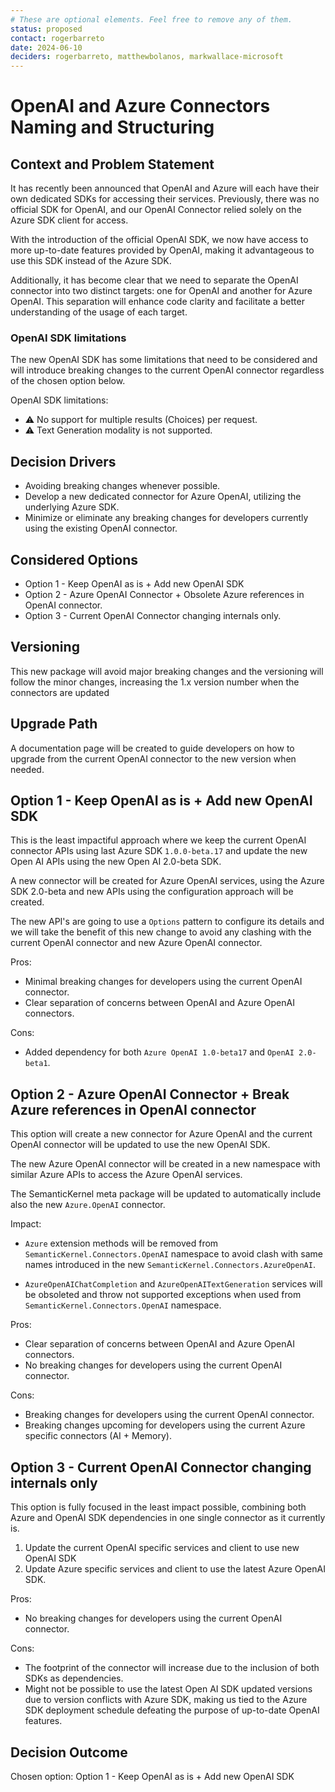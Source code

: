 ```yaml
---
# These are optional elements. Feel free to remove any of them.
status: proposed
contact: rogerbarreto
date: 2024-06-10
deciders: rogerbarreto, matthewbolanos, markwallace-microsoft
---
```


# OpenAI and Azure Connectors Naming and Structuring

## Context and Problem Statement

It has recently been announced that OpenAI and Azure will each have their own dedicated SDKs for accessing their services. Previously, there was no official SDK for OpenAI, and our OpenAI Connector relied solely on the Azure SDK client for access.

With the introduction of the official OpenAI SDK, we now have access to more up-to-date features provided by OpenAI, making it advantageous to use this SDK instead of the Azure SDK.

Additionally, it has become clear that we need to separate the OpenAI connector into two distinct targets: one for OpenAI and another for Azure OpenAI. This separation will enhance code clarity and facilitate a better understanding of the usage of each target.

### OpenAI SDK limitations

The new OpenAI SDK has some limitations that need to be considered and will introduce breaking changes to the current OpenAI connector regardless of the chosen option below.

OpenAI SDK limitations:

- ⚠️ No support for multiple results (Choices) per request.
- ⚠️ Text Generation modality is not supported.

## Decision Drivers

- Avoiding breaking changes whenever possible.
- Develop a new dedicated connector for Azure OpenAI, utilizing the underlying Azure SDK.
- Minimize or eliminate any breaking changes for developers currently using the existing OpenAI connector.

## Considered Options

- Option 1 - Keep OpenAI as is + Add new OpenAI SDK
- Option 2 - Azure OpenAI Connector + Obsolete Azure references in OpenAI connector.
- Option 3 - Current OpenAI Connector changing internals only.

## Versioning

This new package will avoid major breaking changes and the versioning will follow the minor changes, increasing the 1.x version number when the connectors are updated

## Upgrade Path

A documentation page will be created to guide developers on how to upgrade from the current OpenAI connector to the new version when needed.

## Option 1 - Keep OpenAI as is + Add new OpenAI SDK

This is the least impactiful approach where we keep the current OpenAI connector APIs using last Azure SDK `1.0.0-beta.17` and update the new Open AI APIs using the new Open AI 2.0-beta SDK.

A new connector will be created for Azure OpenAI services, using the Azure SDK 2.0-beta and new APIs using the configuration approach will be created.

The new API's are going to use a `Options` pattern to configure its details and we will take the benefit of this new change to avoid any clashing with the current OpenAI connector and new Azure OpenAI connector.

Pros:

- Minimal breaking changes for developers using the current OpenAI connector.
- Clear separation of concerns between OpenAI and Azure OpenAI connectors.

Cons:

- Added dependency for both `Azure OpenAI 1.0-beta17` and `OpenAI 2.0-beta1`.

## Option 2 - Azure OpenAI Connector + Break Azure references in OpenAI connector

This option will create a new connector for Azure OpenAI and the current OpenAI connector will be updated to use the new OpenAI SDK.

The new Azure OpenAI connector will be created in a new namespace with similar Azure APIs to access the Azure OpenAI services.

The SemanticKernel meta package will be updated to automatically include also the new `Azure.OpenAI` connector.

Impact:

- `Azure` extension methods will be removed from `SemanticKernel.Connectors.OpenAI` namespace to avoid clash with same names introduced in the new `SemanticKernel.Connectors.AzureOpenAI`.

- `AzureOpenAIChatCompletion` and `AzureOpenAITextGeneration` services will be obsoleted and throw not supported exceptions when used from `SemanticKernel.Connectors.OpenAI` namespace.

Pros:

- Clear separation of concerns between OpenAI and Azure OpenAI connectors.
- No breaking changes for developers using the current OpenAI connector.

Cons:

- Breaking changes for developers using the current OpenAI connector.
- Breaking changes upcoming for developers using the current Azure specific connectors (AI + Memory).

## Option 3 - Current OpenAI Connector changing internals only

This option is fully focused in the least impact possible, combining both Azure and OpenAI SDK dependencies in one single connector as it currently is.

1. Update the current OpenAI specific services and client to use new OpenAI SDK
2. Update Azure specific services and client to use the latest Azure OpenAI SDK.

Pros:

- No breaking changes for developers using the current OpenAI connector.

Cons:

- The footprint of the connector will increase due to the inclusion of both SDKs as dependencies.
- Might not be possible to use the latest Open AI SDK updated versions due to version conflicts with Azure SDK, making us tied to the Azure SDK deployment schedule defeating the purpose of up-to-date OpenAI features.

## Decision Outcome

Chosen option: Option 1 - Keep OpenAI as is + Add new OpenAI SDK
